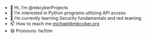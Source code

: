 - 👋 Hi, I’m @mbcyberProjects
- 👀 I’m interested in Python programs utilizing API access
- 🌱 I’m currently learning Security fundamentals and red teaming
- 📫 How to reach me michael@mbcyber.org
- 😄 Pronouns: he/him
